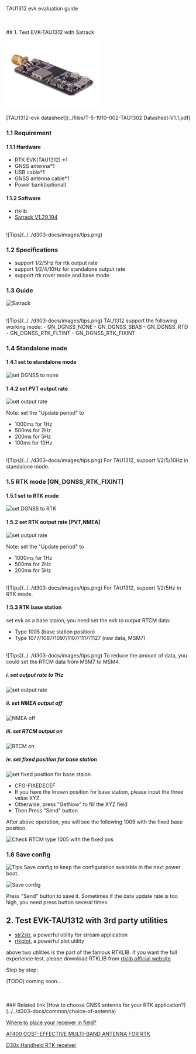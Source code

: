 <span class="markdown-body-normal-header">TAU1312 evk evaluation guide
</span>
<br>

<br>
<br>
## 1. Test EVK-TAU1312 with Satrack


![evk-tau1312](../images/mini-evk-2.jpg)

[TAU1312-evk datasheet](../files/T-5-1910-002-TAU1302 Datasheet-V1.1.pdf)

### 1.1 Requirement

#### 1.1.1 Hardware
* RTK EVK(TAU1312) *1
* GNSS antenna*1
* USB cable*1
* GNSS antenna cable*1
* Power bank(optional)

#### 1.1.2 Software
* rtklib 
* [Satrack V1.29.194](../files/Satrack_client_V1.29.194.rar) 


<br>
![Tips](../../d303-docs/images/tips.png)


<br>

### 1.2 Specifications

- support 1/2/5Hz for rtk output rate
- support 1/2/4/10Hz for standalone output rate
- support rtk rover mode and base mode

### 1.3 Guide
![Satrack](../images/tau1312-evk/main.png)


<br>
![Tips](../../d303-docs/images/tips.png)
TAU1312 support the following working mode:
- GN_DGNSS_NONE
- GN_DGNSS_SBAS
- GN_DGNSS_RTD
- GN_DGNSS_RTK_FLTINT
- GN_DGNSS_RTK_FIXINT


### 1.4 Standalone mode

#### 1.4.1 set to standalone mode

![set DGNSS to none](../images/tau1312-evk-cfg-dgnss.png)

#### 1.4.2 set PVT output rate
![set output rate](../images/tau1312-evk/set-output-rate.png)


Note: set the "Update period" to
- 1000ms for 1Hz
- 500ms  for 2Hz
- 200ms  for 5Hz
- 100ms  for 10Hz

<br>
![Tips](../../d303-docs/images/tips.png)
For TAU1312, support 1/2/5/10Hz in standalone mode.

### 1.5 RTK mode [GN_DGNSS_RTK_FIXINT]

#### 1.5.1 set to RTK mode


![set DGNSS to RTK](../images/tau1312-evk/set-dgnss-mode-rtk.png)

#### 1.5.2 set RTK output rate [PVT,NMEA]

![set output rate](../images/tau1312-evk/set-output-rate.png)


Note: set the "Update period" to
- 1000ms for 1Hz
- 500ms  for 2Hz
- 200ms  for 5Hz

<br>
![Tips](../../d303-docs/images/tips.png)
For TAU1312, support 1/2/5Hz in RTK mode.

#### 1.5.3 RTK base station
set evk as a base staion, you need set the evk to output RTCM data:
- Type 1005 (base station position)
- Type 1077/1087/1097/1107/1117/1127 (raw data, MSM7)

<br>
![Tips](../../d303-docs/images/tips.png)
To reduce the amount of data, you could set the RTCM data from MSM7 to MSM4.

##### i. set output rate to 1Hz
![set output rate](../images/tau1312-evk/set-output-rate.png)

##### ii. set NMEA output off
![NMEA off](../images/tau1312-evk/nmea-off.png)


##### iii. set RTCM output on
![RTCM on](../images/tau1312-evk/set-base-rtcm-output.png)

##### iv. set fixed position for base station
![set fixed position for base staion](../images/tau1312-evk/set-base-fixed-pos.png)
- CFG-FIXEDECEF
- If you have the known position for base station, please input the three value XYZ. 
- Otherwise, press "GetNow" to fill the XYZ field
- Then Press "Send" button

After above operation, you will see the following 1005 with the fixed base position.

![Check RTCM type 1005 with the fixed pos](../images/tau1312-evk/set-rtcm-1005-fixed-pos.png)

### 1.6 Save config

![Tips](../../d303-docs/images/tips.png)
Save config to keep the configuration available in the next power boot.

![Save config](../images/tau1312-evk/save-config.png)

Press "Send" button to save it.
Sometimes if the data update rate is too high, you need press button several times.


## 2. Test EVK-TAU1312 with 3rd party utilities

- [str2str](../files/strsvr.zip), a powerful utility for stream application
- [rtkplot](../files/rtkplot.zip), a powerful plot utility

above two utilities is the part of the famous RTKLIB.
if you want the full experience test, please download RTKLIB from [rtklib official website](https://www.rtklib.com)

Step by step:

(TODO) coming soon...


<br>
<br>
### Related link  
 [How to choose GNSS antenna for your RTK application?](../../d303-docs/common/choice-of-antenna) 


 [Where to place your receiver in field?](../../d303-docs/common/about-rtk/#where-to-place-your-rtk-receiver) 


 [AT400 COST-EFFECTIVE MULTI-BAND ANTENNA FOR RTK](https://www.datagnss.com/products/at400-multi-band-antenna-for-rtk) 


 [D30x Handheld RTK receiver](../../d303-docs/)



